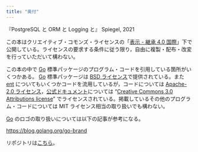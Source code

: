 ```yaml
---
title: "奥付"
---
```


『PostgreSQL と ORM と Logging と』
Spiegel, 2021

この本はクリエイティブ・コモンズ・ライセンスの「[表示 - 継承 4.0 国際](https://creativecommons.org/licenses/by-sa/4.0/deed.ja "Creative Commons — 表示 - 継承 4.0 国際 — CC BY-SA 4.0")」下で公開している。ライセンスの要求する条件に従う限り，自由に複製・配布・改変を行っていただいて構わない。

この本の中で [Go] 標準パッケージのプログラム・コードを引用している箇所がいくつかある。 [Go] 標準パッケージは [BSD ライセンス](https://golang.org/LICENSE "LICENSE - The Go Programming Language")で提供されている。また [ent] についてもいくつかコードを流用しているが，コードについては [Apache-2.0 ライセンス](https://www.apache.org/licenses/LICENSE-2.0.html "Apache License, Version 2.0")，[公式ドキュメント](https://entgo.io/docs/getting-started)については “[Creative Commons 3.0 Attributions license](https://creativecommons.org/licenses/by/3.0/ "Creative Commons — Attribution 3.0 Unported — CC BY 3.0")” でライセンスされている。掲載しているその他のプログラム・コードについては MIT ライセンス相当の取り扱いでも構わない。

[Go] のロゴの取り扱いについては以下の記事が参考になる。

https://blog.golang.org/go-brand

リポジトリは[こちら](https://github.com/spiegel-im-spiegel/zenn-docs/tree/main/books/a-study-in-postgresql)。

[Go]: https://go.dev/
[ent]: https://entgo.io/
